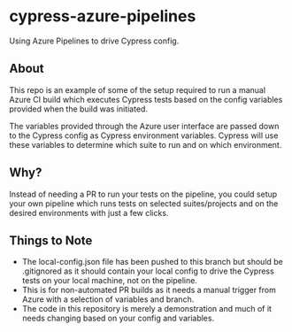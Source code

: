 # cypress-azure-pipelines
Using Azure Pipelines to drive Cypress config. 

## About

This repo is an example of some of the setup required to run a manual Azure CI build which executes Cypress tests based on the config variables provided when the build was initiated. 

The variables provided through the Azure user interface are passed down to the Cypress config as Cypress environment variables. Cypress will use these variables to determine which suite to run and on which environment.

## Why?

Instead of needing a PR to run your tests on the pipeline, you could setup your own pipeline which runs tests on selected suites/projects and on the desired environments with just a few clicks.

## Things to Note
- The local-config.json file has been pushed to this branch but should be .gitignored as it should contain your local config to drive the Cypress tests on your local machine, not on the pipeline.
- This is for non-automated PR builds as it needs a manual trigger from Azure with a selection of variables and branch.
- The code in this repository is merely a demonstration and much of it needs changing based on your config and variables.
